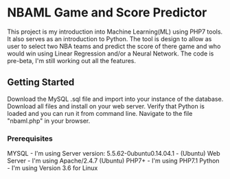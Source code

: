# NBAML Game and Score Predictor

This project is my introduction into Machine Learning(ML) using PHP7 tools.  It also serves as an introduction to Python.  The tool is design to allow as user to select two NBA teams and predict the score of there game and who would win using Linear Regression and/or a Neural Network.  The code is pre-beta, I'm still working out all the features.

## Getting Started

Download the MySQL .sql file and import into your instance of the database.  Download all files and install on your web server.  Verify that Python is loaded and you can run it from command line.  Navigate to the file "nbaml.php" in your browser.

### Prerequisites

MYSQL - I'm using Server version: 5.5.62-0ubuntu0.14.04.1 - (Ubuntu)
Web Server - I'm using Apache/2.4.7 (Ubuntu)
PHP7+ - I'm using PHP7.1
Python - I'm using Version 3.6 for Linux

